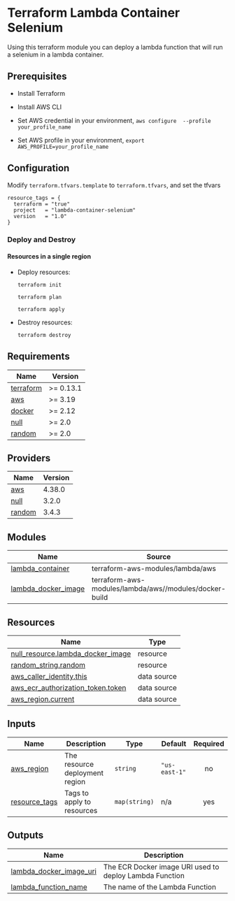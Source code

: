 # Terraform Lambda Container Selenium

Using this terraform module you can deploy a lambda function that will run a selenium in a lambda container.

## Prerequisites

- Install Terraform

- Install AWS CLI

- Set AWS credential in your environment, ```aws configure  --profile your_profile_name```

- Set AWS profile in your environment, ```export AWS_PROFILE=your_profile_name```

## Configuration

Modify ```terraform.tfvars.template``` to ```terraform.tfvars```, and set the tfvars

```
resource_tags = {
  terraform = "true"
  project   = "lambda-container-selenium"
  version   = "1.0"
}
```

### Deploy and Destroy

#### Resources in a single region

- Deploy resources:

   `terraform init`

   `terraform plan`

   `terraform apply`

- Destroy resources:

   `terraform destroy`


<!-- BEGIN_TF_DOCS -->
## Requirements

| Name | Version |
|------|---------|
| <a name="requirement_terraform"></a> [terraform](#requirement\_terraform) | >= 0.13.1 |
| <a name="requirement_aws"></a> [aws](#requirement\_aws) | >= 3.19 |
| <a name="requirement_docker"></a> [docker](#requirement\_docker) | >= 2.12 |
| <a name="requirement_null"></a> [null](#requirement\_null) | >= 2.0 |
| <a name="requirement_random"></a> [random](#requirement\_random) | >= 2.0 |

## Providers

| Name | Version |
|------|---------|
| <a name="provider_aws"></a> [aws](#provider\_aws) | 4.38.0 |
| <a name="provider_null"></a> [null](#provider\_null) | 3.2.0 |
| <a name="provider_random"></a> [random](#provider\_random) | 3.4.3 |

## Modules

| Name | Source | Version |
|------|--------|---------|
| <a name="module_lambda_container"></a> [lambda\_container](#module\_lambda\_container) | terraform-aws-modules/lambda/aws | 4.6.0 |
| <a name="module_lambda_docker_image"></a> [lambda\_docker\_image](#module\_lambda\_docker\_image) | terraform-aws-modules/lambda/aws//modules/docker-build | 4.6.0 |

## Resources

| Name | Type |
|------|------|
| [null_resource.lambda_docker_image](https://registry.terraform.io/providers/hashicorp/null/latest/docs/resources/resource) | resource |
| [random_string.random](https://registry.terraform.io/providers/hashicorp/random/latest/docs/resources/string) | resource |
| [aws_caller_identity.this](https://registry.terraform.io/providers/hashicorp/aws/latest/docs/data-sources/caller_identity) | data source |
| [aws_ecr_authorization_token.token](https://registry.terraform.io/providers/hashicorp/aws/latest/docs/data-sources/ecr_authorization_token) | data source |
| [aws_region.current](https://registry.terraform.io/providers/hashicorp/aws/latest/docs/data-sources/region) | data source |

## Inputs

| Name | Description | Type | Default | Required |
|------|-------------|------|---------|:--------:|
| <a name="input_aws_region"></a> [aws\_region](#input\_aws\_region) | The resource deployment region | `string` | `"us-east-1"` | no |
| <a name="input_resource_tags"></a> [resource\_tags](#input\_resource\_tags) | Tags to apply to resources | `map(string)` | n/a | yes |

## Outputs

| Name | Description |
|------|-------------|
| <a name="output_lambda_docker_image_uri"></a> [lambda\_docker\_image\_uri](#output\_lambda\_docker\_image\_uri) | The ECR Docker image URI used to deploy Lambda Function |
| <a name="output_lambda_function_name"></a> [lambda\_function\_name](#output\_lambda\_function\_name) | The name of the Lambda Function |
<!-- END_TF_DOCS -->